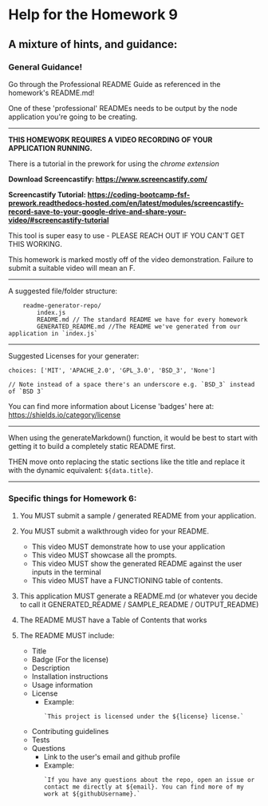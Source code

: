 # Help for the Homework 9

## A mixture of hints, and guidance:

### General Guidance!

Go through the Professional README Guide as referenced in the homework's README.md!

One of these 'professional' READMEs needs to be output by the node application you're going to be creating.

---

**THIS HOMEWORK REQUIRES A VIDEO RECORDING OF YOUR APPLICATION RUNNING.**

There is a tutorial in the prework for using the _chrome extension_

**Download Screencastify: https://www.screencastify.com/**

**Screencastify Tutorial: https://coding-bootcamp-fsf-prework.readthedocs-hosted.com/en/latest/modules/screencastify-record-save-to-your-google-drive-and-share-your-video/#screencastify-tutorial**

This tool is super easy to use - PLEASE REACH OUT IF YOU CAN'T GET THIS WORKING.

This homework is marked mostly off of the video demonstration. Failure to submit a suitable video will mean an F.

---

A suggested file/folder structure:

```
	readme-generator-repo/
		index.js
		README.md // The standard README we have for every homework
		GENERATED_README.md //The README we've generated from our application in `index.js`
```

---

Suggested Licenses for your generater:

```
choices: ['MIT', 'APACHE_2.0', 'GPL_3.0', 'BSD_3', 'None']

// Note instead of a space there's an underscore e.g. `BSD_3` instead of `BSD 3`
```

You can find more information about License 'badges' here at: https://shields.io/category/license

---

When using the generateMarkdown() function, it would be best to start with getting it to build a completely static README first.

THEN move onto replacing the static sections like the title and replace it with the dynamic equivalent: `${data.title}`.

---

### Specific things for Homework 6:

1. You MUST submit a sample / generated README from your application.

2. You MUST submit a walkthrough video for your README.

   - This video MUST demonstrate how to use your application
   - This video MUST showcase all the prompts.
   - This video MUST show the generated README against the user inputs in the terminal
   - This video MUST have a FUNCTIONING table of contents.

3. This application MUST generate a README.md (or whatever you decide to call it GENERATED_README / SAMPLE_README / OUTPUT_README)

4. The README MUST have a Table of Contents that works

5. The README MUST include:
   - Title
   - Badge (For the license)
   - Description
   - Installation instructions
   - Usage information
   - License
     - Example:
       ```
       `This project is licensed under the ${license} license.`
       ```
   - Contributing guidelines
   - Tests
   - Questions
     - Link to the user's email and github profile
     - Example:
       ```
       `If you have any questions about the repo, open an issue or contact me directly at ${email}. You can find more of my work at ${githubUsername}.`
       ```
